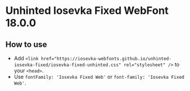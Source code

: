 # Unhinted Iosevka Fixed WebFont 18.0.0

## How to use

- Add `<link href="https://iosevka-webfonts.github.io/unhinted-iosevka-fixed/iosevka-fixed-unhinted.css" rel="stylesheet" />` to your `<head>`.
- Use `fontFamily: 'Iosevka Fixed Web'` or `font-family: 'Iosevka Fixed Web'`.
